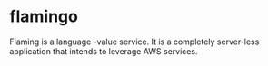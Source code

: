 # flamingo
Flaming is a language -value service.  It is a completely server-less application that intends to leverage AWS services.
